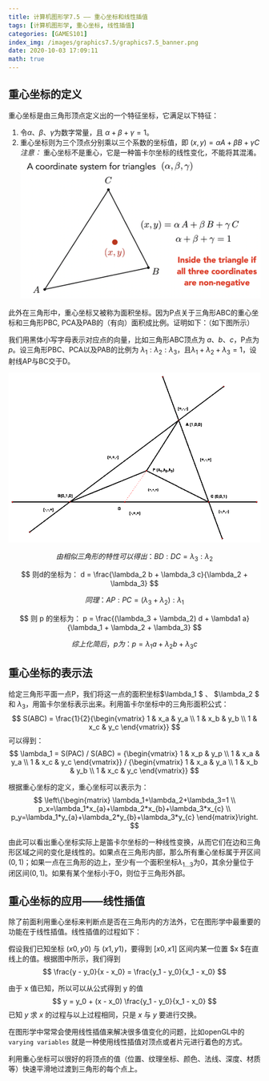 ```yaml
---
title: 计算机图形学7.5 —— 重心坐标和线性插值
tags: [计算机图形学, 重心坐标, 线性插值]
categories: [GAMES101]
index_img: /images/graphics7.5/graphics7.5_banner.png
date: 2020-10-03 17:09:11
math: true
---
```


## 重心坐标的定义
重心坐标是由三角形顶点定义出的一个特征坐标，它满足以下特征：
1. 令$\alpha$、$\beta$、$\gamma$为数字常量，且 $\alpha + \beta + \gamma = 1$。
2. 重心坐标则为三个顶点分别乘以三个系数的坐标值，即 $(x, y) = \alpha A + \beta B + \gamma C$
*注意：* 重心坐标不是重心，它是一种笛卡尔坐标的线性变化，不能将其混淆。
![](/images/graphics7.5/barycentric_coordinates.png)


此外在三角形中，重心坐标又被称为面积坐标。因为P点关于三角形ABC的重心坐标和三角形PBC, PCA及PAB的（有向）面积成比例。证明如下：（如下图所示）

我们用黑体小写字母表示对应点的向量，比如三角形ABC顶点为 $a$、$b$、$c$，P点为$p$。设三角形PBC、PCA以及PAB的比例为 $\lambda_1 : \lambda_2 : \lambda_3$，且$\lambda_1 + \lambda_2 + \lambda_3 = 1$，设射线AP与BC交于D。

![](/images/graphics7.5/Areal_coordinates.png)


$$
由相似三角形的特性可以得出：
BD : DC = \lambda_3 : \lambda_2
$$

$$
则d的坐标为：
 d = \frac{\lambda_2 b  + \lambda_3 c}{\lambda_2 + \lambda_3} 
$$

$$
同理：
AP : PC = (\lambda_3 + \lambda_2) : \lambda_1
$$

$$
则 p 的坐标为：
p = \frac{(\lambda_3 + \lambda_2) d  + \lambda1 a}{\lambda_1 + \lambda_2 + \lambda_3}
$$

$$
综上化简后，p为：
p = \lambda_1 a + \lambda_2 b + \lambda_3 c
$$

## 重心坐标的表示法
给定三角形平面一点P，我们将这一点的面积坐标$\lambda_1 $ 、 $\lambda_2 $ 和 $\lambda_3$，用笛卡尔坐标表示出来。利用笛卡尔坐标中的三角形面积公式：
$$
S(ABC) = \frac{1}{2}{\begin{vmatrix} 1 & x_a & y_a \\ 1 & x_b & y_b  \\ 1 & x_c & y_c  \end{vmatrix}}
$$
可以得到：
$$
\lambda_1 = S(PAC) / S(ABC) = {\begin{vmatrix} 1 & x_p & y_p \\ 1 & x_a & y_a  \\ 1 & x_c & y_c  \end{vmatrix}} / {\begin{vmatrix} 1 & x_a & y_a \\ 1 & x_b & y_b  \\ 1 & x_c & y_c  \end{vmatrix}}
$$

根据重心坐标的定义，重心坐标可以表示为：
$$
\left\{\begin{matrix} \lambda_1+\lambda_2+\lambda_3=1 \\  p_x=\lambda_1*x_{a}+\lambda_2*x_{b}+\lambda_3*x_{c}  \\ p_y=\lambda_1*y_{a}+\lambda_2*y_{b}+\lambda_3*y_{c}  \end{matrix}\right.
$$


由此可以看出重心坐标实际上是笛卡尔坐标的一种线性变换，从而它们在边和三角形区域之间的变化是线性的。如果点在三角形内部，那么所有重心坐标属于开区间$(0, 1)$；如果一点在三角形的边上，至少有一个面积坐标$\lambda_{1...3}$为0，其余分量位于闭区间$(0, 1)$。如果有某个坐标小于0，则位于三角形外部。


## 重心坐标的应用——线性插值
除了前面利用重心坐标来判断点是否在三角形内的方法外，它在图形学中最重要的功能在于线性插值。线性插值的过程如下：

假设我们已知坐标 $(x0, y0)$ 与 $(x1, y1)$，要得到 $[x0, x1]$ 区间内某一位置 $x $在直线上的值。根据图中所示，我们得到
$$
\frac{y - y_0}{x - x_0} = \frac{y_1 - y_0}{x_1 - x_0}
$$

由于 x 值已知，所以可以从公式得到 y 的值
$$
y = y_0 + (x - x_0) \frac{y_1 - y_0}{x_1 - x_0}
$$
已知 $y$ 求 $x$ 的过程与以上过程相同，只是 $x$ 与 $y$ 要进行交换。

在图形学中常常会使用线性插值来解决很多值变化的问题，比如openGL中的 `varying variables` 就是一种使用线性插值对顶点或者片元进行着色的方式。

利用重心坐标可以很好的将顶点的值（位置、纹理坐标、颜色、法线、深度、材质等）快速平滑地过渡到三角形的每个点上。

